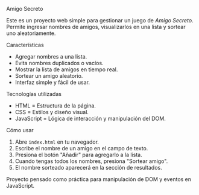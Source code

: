Amigo Secreto

Este es un proyecto web simple para gestionar un juego de *Amigo Secreto*.  
Permite ingresar nombres de amigos, visualizarlos en una lista y sortear uno aleatoriamente.

Características
- Agregar nombres a una lista.
- Evita nombres duplicados o vacíos.
- Mostrar la lista de amigos en tiempo real.
- Sortear un amigo aleatorio.
- Interfaz simple y fácil de usar.

Tecnologías utilizadas
- HTML = Estructura de la página.
- CSS =  Estilos y diseño visual.
- JavaScript = Lógica de interacción y manipulación del DOM.

Cómo usar
1. Abre `index.html` en tu navegador.
2. Escribe el nombre de un amigo en el campo de texto.
3. Presiona el botón "Añadir" para agregarlo a la lista.
4. Cuando tengas todos los nombres, presiona "Sortear amigo".
5. El nombre sorteado aparecerá en la sección de resultados.

Proyecto pensado como práctica para manipulación de DOM y eventos en JavaScript.
